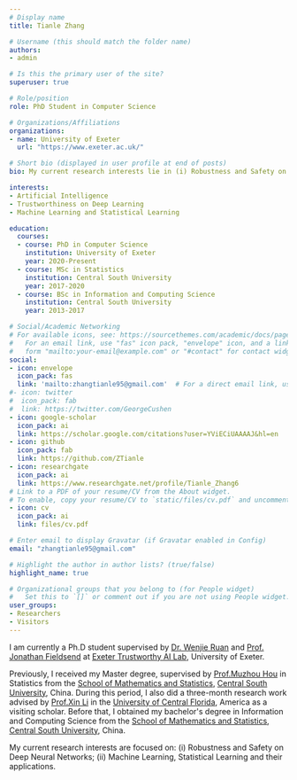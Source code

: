 ```yaml
---
# Display name
title: Tianle Zhang

# Username (this should match the folder name)
authors:
- admin

# Is this the primary user of the site?
superuser: true

# Role/position
role: PhD Student in Computer Science

# Organizations/Affiliations
organizations:
- name: University of Exeter
  url: "https://www.exeter.ac.uk/"

# Short bio (displayed in user profile at end of posts)
bio: My current research interests lie in (i) Robustness and Safety on Deep Neural Networks; (ii) Machine Learning and Statistical Learning.

interests:
- Artificial Intelligence
- Trustworthiness on Deep Learning
- Machine Learning and Statistical Learning

education:
  courses:
  - course: PhD in Computer Science
    institution: University of Exeter
    year: 2020-Present
  - course: MSc in Statistics
    institution: Central South University
    year: 2017-2020
  - course: BSc in Information and Computing Science
    institution: Central South University
    year: 2013-2017

# Social/Academic Networking
# For available icons, see: https://sourcethemes.com/academic/docs/page-builder/#icons
#   For an email link, use "fas" icon pack, "envelope" icon, and a link in the
#   form "mailto:your-email@example.com" or "#contact" for contact widget.
social:
- icon: envelope
  icon_pack: fas
  link: 'mailto:zhangtianle95@gmail.com'  # For a direct email link, use "mailto:test@example.org".
#- icon: twitter
#  icon_pack: fab
#  link: https://twitter.com/GeorgeCushen
- icon: google-scholar
  icon_pack: ai
  link: https://scholar.google.com/citations?user=YViECiUAAAAJ&hl=en
- icon: github
  icon_pack: fab
  link: https://github.com/ZTianle
- icon: researchgate
  icon_pack: ai
  link: https://www.researchgate.net/profile/Tianle_Zhang6
# Link to a PDF of your resume/CV from the About widget.
# To enable, copy your resume/CV to `static/files/cv.pdf` and uncomment the lines below.
- icon: cv
  icon_pack: ai
  link: files/cv.pdf

# Enter email to display Gravatar (if Gravatar enabled in Config)
email: "zhangtianle95@gmail.com"

# Highlight the author in author lists? (true/false)
highlight_name: true

# Organizational groups that you belong to (for People widget)
#   Set this to `[]` or comment out if you are not using People widget.
user_groups:
- Researchers
- Visitors
---
```


I am currently a Ph.D student supervised by <a href="http://wenjieruan.com/">Dr. Wenjie Ruan</a>  and <a href="http://emps.exeter.ac.uk/computer-science/staff/jefields">Prof. Jonathan Fieldsend</a> at <a href="https://trustai.uk/"> Exeter Trustworthy AI Lab</a>, University of Exeter. 

Previously, I received my Master degree, supervised by <a href="https://faculty.csu.edu.cn/houmuzhou/en/index.htm">Prof.Muzhou Hou</a> in Statistics from the <a href="https://math.csu.edu.cn/"> School of Mathematics and Statistics</a>, <a href="http://en.csu.edu.cn/">Central South University</a>, China. During this period, I also did a three-month research work advised by <a href="https://sciences.ucf.edu/math/xli/">Prof.Xin Li</a> in the <a href="ucf.edu"> University of Central Florida</a>, America as a visiting scholar. Before that, I obtained my bachelor's degree in Information and Computing Science from the <a href="https://math.csu.edu.cn/"> School of Mathematics and Statistics</a>, <a href="http://en.csu.edu.cn/">Central South University</a>, China.

My current research interests are focused on: (i) Robustness and Safety on Deep Neural Networks; (ii) Machine Learning, Statistical Learning and their applications.
